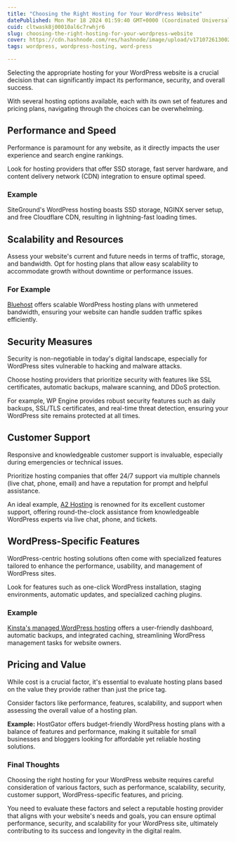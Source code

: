 ```yaml
---
title: "Choosing the Right Hosting for Your WordPress Website"
datePublished: Mon Mar 18 2024 01:59:40 GMT+0000 (Coordinated Universal Time)
cuid: cltwask8j00010al6c7rwhjr6
slug: choosing-the-right-hosting-for-your-wordpress-website
cover: https://cdn.hashnode.com/res/hashnode/image/upload/v1710726130020/a4f4ccd7-d3ae-4867-b83d-44d1a94941e8.png
tags: wordpress, wordpress-hosting, word-press

---
```


Selecting the appropriate hosting for your WordPress website is a crucial decision that can significantly impact its performance, security, and overall success.

With several hosting options available, each with its own set of features and pricing plans, navigating through the choices can be overwhelming.

## Performance and Speed

Performance is paramount for any website, as it directly impacts the user experience and search engine rankings.

Look for hosting providers that offer SSD storage, fast server hardware, and content delivery network (CDN) integration to ensure optimal speed.

### Example

SiteGround's WordPress hosting boasts SSD storage, NGINX server setup, and free Cloudflare CDN, resulting in lightning-fast loading times.

## Scalability and Resources

Assess your website's current and future needs in terms of traffic, storage, and bandwidth. Opt for hosting plans that allow easy scalability to accommodate growth without downtime or performance issues.

### For Example

[Bluehost](https://bluehost.sjv.io/P07bjY) offers scalable WordPress hosting plans with unmetered bandwidth, ensuring your website can handle sudden traffic spikes efficiently.

## Security Measures

Security is non-negotiable in today's digital landscape, especially for WordPress sites vulnerable to hacking and malware attacks.

Choose hosting providers that prioritize security with features like SSL certificates, automatic backups, malware scanning, and DDoS protection.

For example, WP Engine provides robust security features such as daily backups, SSL/TLS certificates, and real-time threat detection, ensuring your WordPress site remains protected at all times.

## Customer Support

Responsive and knowledgeable customer support is invaluable, especially during emergencies or technical issues.

Prioritize hosting companies that offer 24/7 support via multiple channels (live chat, phone, email) and have a reputation for prompt and helpful assistance.

An ideal example, [A2 Hosting](https://www.a2hosting.com/) is renowned for its excellent customer support, offering round-the-clock assistance from knowledgeable WordPress experts via live chat, phone, and tickets.

## WordPress-Specific Features

WordPress-centric hosting solutions often come with specialized features tailored to enhance the performance, usability, and management of WordPress sites.

Look for features such as one-click WordPress installation, staging environments, automatic updates, and specialized caching plugins.

### Example

[Kinsta's managed WordPress hosting](https://kinsta.com/wordpress-hosting/pricing/) offers a user-friendly dashboard, automatic backups, and integrated caching, streamlining WordPress management tasks for website owners.

## Pricing and Value

While cost is a crucial factor, it's essential to evaluate hosting plans based on the value they provide rather than just the price tag.

Consider factors like performance, features, scalability, and support when assessing the overall value of a hosting plan.

**Example:** HostGator offers budget-friendly WordPress hosting plans with a balance of features and performance, making it suitable for small businesses and bloggers looking for affordable yet reliable hosting solutions.

### Final Thoughts

Choosing the right hosting for your WordPress website requires careful consideration of various factors, such as performance, scalability, security, customer support, WordPress-specific features, and pricing.

You need to evaluate these factors and select a reputable hosting provider that aligns with your website's needs and goals, you can ensure optimal performance, security, and scalability for your WordPress site, ultimately contributing to its success and longevity in the digital realm.